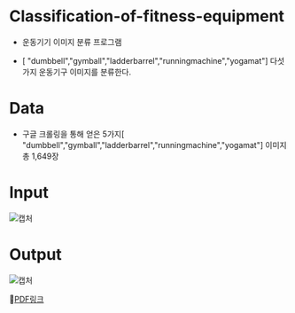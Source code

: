 # Classification-of-fitness-equipment

+ 운동기기 이미지 분류 프로그램

+ [ "dumbbell","gymball","ladderbarrel","runningmachine","yogamat"] 다섯가지 운동기구 이미지를 분류한다.



# Data

+ 구글 크롤링을 통해 얻은 5가지[ "dumbbell","gymball","ladderbarrel","runningmachine","yogamat"] 이미지 총 1,649장




# Input
![캡처](https://user-images.githubusercontent.com/76441392/116020578-8ce8ef80-a681-11eb-967f-f06968695bec.JPG)


# Output
![캡처](https://user-images.githubusercontent.com/76441392/116020654-b43fbc80-a681-11eb-8905-fdd298cb7381.JPG)



:file_folder:[PDF링크](file:///C:/Users/moile/Downloads/%EC%9A%B4%EB%8F%99%EA%B8%B0%EA%B5%AC%EB%B6%84%EB%A5%98%20%ED%94%84%EB%A1%9C%EC%A0%9D%ED%8A%B8.pptx.pdf/PDF링크.pdf)
